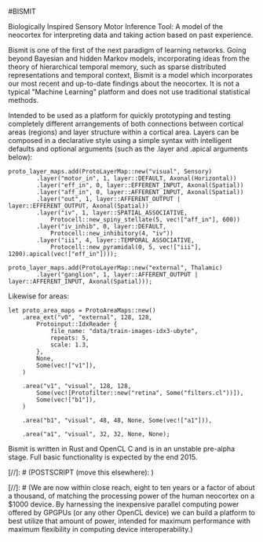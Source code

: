 #BISMIT

Biologically Inspired Sensory Motor Inference Tool: 
A model of the neocortex for interpreting data and taking action based on past experience.

Bismit is one of the first of the next paradigm of learning networks. Going beyond Bayesian and hidden Markov models, incorporating ideas from the theory of hierarchical temporal memory, such as sparse distributed representations and temporal context, Bismit is a model which incorporates our most recent and up-to-date findings about the neocortex. It is not a typical "Machine Learning" platform and does not use traditional statistical methods. 

Intended to be used as a platform for quickly prototyping and testing completely different arrangements of both connections between cortical areas (regions) and layer structure within a cortical area. Layers can be composed in a declarative style using a simple syntax with intelligent defaults and optional arguments (such as the .layer and .apical arguments below):

```
proto_layer_maps.add(ProtoLayerMap::new("visual", Sensory)
		.layer("motor_in", 1, layer::DEFAULT, Axonal(Horizontal))
		.layer("eff_in", 0, layer::EFFERENT_INPUT, Axonal(Spatial))
		.layer("aff_in", 0, layer::AFFERENT_INPUT, Axonal(Spatial))
		.layer("out", 1, layer::AFFERENT_OUTPUT | layer::EFFERENT_OUTPUT, Axonal(Spatial))
		.layer("iv", 1, layer::SPATIAL_ASSOCIATIVE, 
			Protocell::new_spiny_stellate(5, vec!["aff_in"], 600)) 
		.layer("iv_inhib", 0, layer::DEFAULT, 
			Protocell::new_inhibitory(4, "iv"))
		.layer("iii", 4, layer::TEMPORAL_ASSOCIATIVE, 
			Protocell::new_pyramidal(0, 5, vec!["iii"], 1200).apical(vec!["eff_in"])));

proto_layer_maps.add(ProtoLayerMap::new("external", Thalamic)
		.layer("ganglion", 1, layer::AFFERENT_OUTPUT | layer::AFFERENT_INPUT, Axonal(Spatial)));
```

Likewise for areas:

```
let proto_area_maps = ProtoAreaMaps::new()
	.area_ext("v0", "external", 128, 128,
		Protoinput::IdxReader { 
			file_name: "data/train-images-idx3-ubyte", 
			repeats: 5, 
			scale: 1.3,
		},
		None, 
		Some(vec!["v1"]),
	)

	.area("v1", "visual", 128, 128,
		Some(vec![Protofilter::new("retina", Some("filters.cl"))]),			
		Some(vec!["b1"]),
	)

	.area("b1", "visual", 48, 48, None,	Some(vec!["a1"])),

	.area("a1", "visual", 32, 32, None, None);
```

Bismit is written in Rust and OpenCL C and is in an unstable pre-alpha stage. Full basic functionality is expected by the end 2015.



[//]: # (POSTSCRIPT (move this elsewhere): )

[//]: # (We are now within close reach, eight to ten years or a factor of about a thousand, of matching the processing power of the human neocortex on a $1000 device. By harnessing the inexpensive parallel computing power offered by GPGPUs (or any other OpenCL device) we can build a platform to best utilize that amount of power, intended for maximum performance with maximum flexibility in computing device interoperability.)
